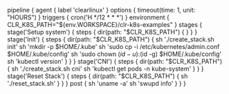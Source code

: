 pipeline {
	agent {
		label 'clearlinux'
	}
	options {
		timeout(time: 1, unit: "HOURS")
	}
	triggers {
		cron('H */12 * * *')
	}
	environment {
		CLR_K8S_PATH="${env.WORKSPACE}/clr-k8s-examples"
	}
	stages {
		stage('Setup system') {
			steps {
				dir(path: "$CLR_K8S_PATH") {
				}
			}
		}
		stage('Init') {
			steps {
				dir(path: "$CLR_K8S_PATH") {
					sh './create_stack.sh init'
					sh 'mkdir -p $HOME/.kube'
					sh 'sudo cp -i /etc/kubernetes/admin.conf $HOME/.kube/config'
					sh 'sudo chown $(id -u):$(id -g) $HOME/.kube/config'
					sh 'kubectl version'
				}
			}
		}
		stage('CNI') {
			steps {
				dir(path: "$CLR_K8S_PATH") {
					sh './create_stack.sh cni'
					sh 'kubectl get pods -n kube-system'
				}
			}
		}
		stage('Reset Stack') {
			steps {
				dir(path: "$CLR_K8S_PATH") {
					sh './reset_stack.sh'
				}
			}
	}
	post {
			sh 'uname -a'
			sh 'swupd info'
		}
	}
}

